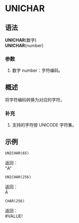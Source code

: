 # UNICHAR

## 语法

**UNICHAR**(数字)  
**UNICHAR**(number)

### 参数

1. 数字 number：字符编码。

## 概述

将字符编码转换为对应的字符。

### 补充

1. 支持的字符按 UNICODE 字符集。

## 示例

```excel
UNICHAR(65)
```

返回：  
"A"

```excel
UNICHAR(256)
```

返回：  
Ā

```excel
CHAR(256)
```

返回：  
#VALUE!
